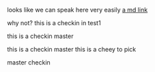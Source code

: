 looks like we can speak here very easily
[a md link](mano.md)

why not?
this is a checkin in test1

this is a checkin master

this is a checkin master
this is a cheey to pick

 master checkin
